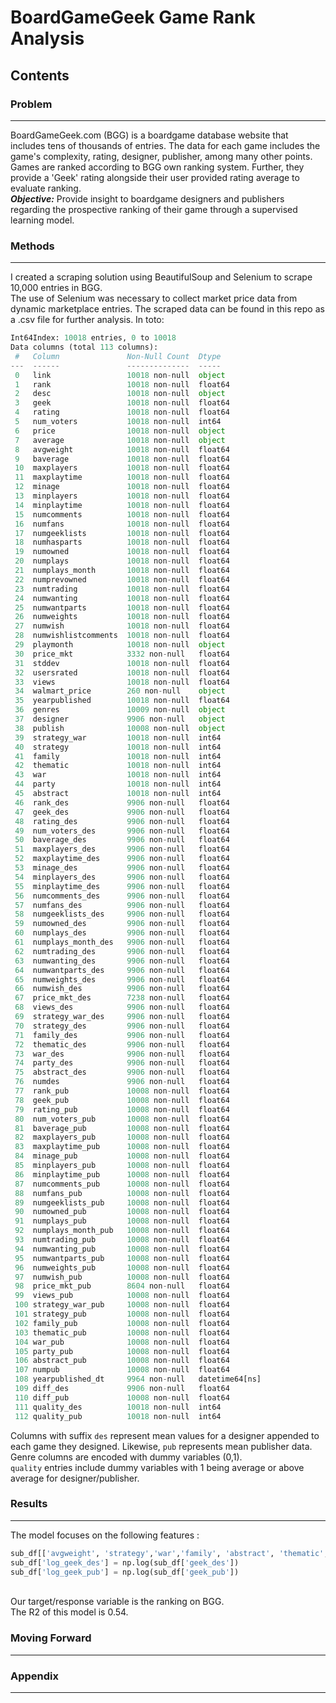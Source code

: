 # BoardGameGeek Game Rank Analysis
## Contents 
### **Problem**
-------------------------------
BoardGameGeek.com (BGG) is a boardgame database website that includes tens of thousands of entries. The data for each game includes the game's complexity, rating, designer, publisher, among many other points. Games are ranked according to BGG own ranking system. Further, they provide a 'Geek' rating alongside their user provided rating average to evaluate ranking. <br>
***Objective:*** Provide insight to boardgame designers and publishers regarding the prospective ranking of their game through a supervised learning model. 
### **Methods**
----------------------------
I created a scraping solution using BeautifulSoup and Selenium to scrape 10,000 entries in BGG.<br>
The use of Selenium was necessary to collect market price data from dynamic marketplace entries. 
The scraped data can be found in this repo as a .csv file for further analysis. 
In toto: 
``` python
Int64Index: 10018 entries, 0 to 10018
Data columns (total 113 columns):
 #   Column               Non-Null Count  Dtype         
---  ------               --------------  -----         
 0   link                 10018 non-null  object        
 1   rank                 10018 non-null  float64       
 2   desc                 10018 non-null  object        
 3   geek                 10018 non-null  float64       
 4   rating               10018 non-null  float64       
 5   num_voters           10018 non-null  int64         
 6   price                10018 non-null  object        
 7   average              10018 non-null  object        
 8   avgweight            10018 non-null  float64       
 9   baverage             10018 non-null  float64       
 10  maxplayers           10018 non-null  float64       
 11  maxplaytime          10018 non-null  float64       
 12  minage               10018 non-null  float64       
 13  minplayers           10018 non-null  float64       
 14  minplaytime          10018 non-null  float64       
 15  numcomments          10018 non-null  float64       
 16  numfans              10018 non-null  float64       
 17  numgeeklists         10018 non-null  float64       
 18  numhasparts          10018 non-null  float64       
 19  numowned             10018 non-null  float64       
 20  numplays             10018 non-null  float64       
 21  numplays_month       10018 non-null  float64       
 22  numprevowned         10018 non-null  float64       
 23  numtrading           10018 non-null  float64       
 24  numwanting           10018 non-null  float64       
 25  numwantparts         10018 non-null  float64       
 26  numweights           10018 non-null  float64       
 27  numwish              10018 non-null  float64       
 28  numwishlistcomments  10018 non-null  float64       
 29  playmonth            10018 non-null  object        
 30  price_mkt            3332 non-null   float64       
 31  stddev               10018 non-null  float64       
 32  usersrated           10018 non-null  float64       
 33  views                10018 non-null  float64       
 34  walmart_price        260 non-null    object        
 35  yearpublished        10018 non-null  float64       
 36  genres               10009 non-null  object        
 37  designer             9906 non-null   object        
 38  publish              10008 non-null  object        
 39  strategy_war         10018 non-null  int64         
 40  strategy             10018 non-null  int64         
 41  family               10018 non-null  int64         
 42  thematic             10018 non-null  int64         
 43  war                  10018 non-null  int64         
 44  party                10018 non-null  int64         
 45  abstract             10018 non-null  int64         
 46  rank_des             9906 non-null   float64       
 47  geek_des             9906 non-null   float64       
 48  rating_des           9906 non-null   float64       
 49  num_voters_des       9906 non-null   float64       
 50  baverage_des         9906 non-null   float64       
 51  maxplayers_des       9906 non-null   float64       
 52  maxplaytime_des      9906 non-null   float64       
 53  minage_des           9906 non-null   float64       
 54  minplayers_des       9906 non-null   float64       
 55  minplaytime_des      9906 non-null   float64       
 56  numcomments_des      9906 non-null   float64       
 57  numfans_des          9906 non-null   float64       
 58  numgeeklists_des     9906 non-null   float64       
 59  numowned_des         9906 non-null   float64       
 60  numplays_des         9906 non-null   float64       
 61  numplays_month_des   9906 non-null   float64       
 62  numtrading_des       9906 non-null   float64       
 63  numwanting_des       9906 non-null   float64       
 64  numwantparts_des     9906 non-null   float64       
 65  numweights_des       9906 non-null   float64       
 66  numwish_des          9906 non-null   float64       
 67  price_mkt_des        7238 non-null   float64       
 68  views_des            9906 non-null   float64       
 69  strategy_war_des     9906 non-null   float64       
 70  strategy_des         9906 non-null   float64       
 71  family_des           9906 non-null   float64       
 72  thematic_des         9906 non-null   float64       
 73  war_des              9906 non-null   float64       
 74  party_des            9906 non-null   float64       
 75  abstract_des         9906 non-null   float64       
 76  numdes               9906 non-null   float64       
 77  rank_pub             10008 non-null  float64       
 78  geek_pub             10008 non-null  float64       
 79  rating_pub           10008 non-null  float64       
 80  num_voters_pub       10008 non-null  float64       
 81  baverage_pub         10008 non-null  float64       
 82  maxplayers_pub       10008 non-null  float64       
 83  maxplaytime_pub      10008 non-null  float64       
 84  minage_pub           10008 non-null  float64       
 85  minplayers_pub       10008 non-null  float64       
 86  minplaytime_pub      10008 non-null  float64       
 87  numcomments_pub      10008 non-null  float64       
 88  numfans_pub          10008 non-null  float64       
 89  numgeeklists_pub     10008 non-null  float64       
 90  numowned_pub         10008 non-null  float64       
 91  numplays_pub         10008 non-null  float64       
 92  numplays_month_pub   10008 non-null  float64       
 93  numtrading_pub       10008 non-null  float64       
 94  numwanting_pub       10008 non-null  float64       
 95  numwantparts_pub     10008 non-null  float64       
 96  numweights_pub       10008 non-null  float64       
 97  numwish_pub          10008 non-null  float64       
 98  price_mkt_pub        8604 non-null   float64       
 99  views_pub            10008 non-null  float64       
 100 strategy_war_pub     10008 non-null  float64       
 101 strategy_pub         10008 non-null  float64       
 102 family_pub           10008 non-null  float64       
 103 thematic_pub         10008 non-null  float64       
 104 war_pub              10008 non-null  float64       
 105 party_pub            10008 non-null  float64       
 106 abstract_pub         10008 non-null  float64       
 107 numpub               10008 non-null  float64       
 108 yearpublished_dt     9964 non-null   datetime64[ns]
 109 diff_des             9906 non-null   float64       
 110 diff_pub             10008 non-null  float64       
 111 quality_des          10018 non-null  int64         
 112 quality_pub          10018 non-null  int64   
 ```
 
 Columns with suffix `des` represent mean values for a designer appended to each game they designed. Likewise, `pub` represents mean publisher data. <br>
 Genre columns are encoded with dummy variables (0,1). <br>
 `quality` entries include dummy variables with 1 being average or above average for designer/publisher. 
 
### **Results**
----------------------------
The model focuses on the following features : <br>
```python
sub_df[['avgweight', 'strategy','war','family', 'abstract', 'thematic', 'geek_des', 'geek_pub']]
sub_df['log_geek_des'] = np.log(sub_df['geek_des'])
sub_df['log_geek_pub'] = np.log(sub_df['geek_pub'])
```
<br>
Our target/response variable is the ranking on BGG. <br>
The R2 of this model is 0.54.


### **Moving Forward**
----------------------------

### **Appendix** 
----------------------------



